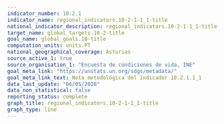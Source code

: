 ```yaml
---
indicator_number: 10.2.1
indicator_name: regional_indicators.10-2-1-1_1-title
national_indicator_description: regional_indicators.10-2-1-1_1-title
target_name: global_targets.10-2-title
goal_name: global_goals.10-title
computation_units: units.PT
national_geographical_coverage: Asturias
source_active_1: true
source_organisation_1: "Encuesta de condiciones de vida, INE"
goal_meta_link: "https://unstats.un.org/sdgs/metadata/"
goal_meta_link_text: Nota metodológica del indicador 10.2.1.1_1
data_last_update: "06/05/2020"
data_non_statistical: false
reporting_status: complete
graph_title: regional_indicators.10-2-1-1_1-title
graph_type: line
---
```

